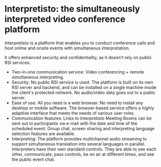 # Interpretisto: the simultaneously interpreted video conference platform

Interpretisto is a platform that enables you to conduct conference calls and host online and onsite events with simultaneous interpretation.

It offers enhanced security and confidentiality, as it doesn't rely on public RSI services.

- Two-in-one communication service: Video conferencing + remote simultaneous interpreting.
- Security: No public RSI service is used. The platform is built on its own RSI server and backend, and can be installed on a single machine inside the client's protected network. No audio/video data goes out to a public server.
- Ease of use: All you need is a web browser. No need to install any desktop or mobile software. The browser-based service offers a highly adaptive interface that meets the needs of various user roles.
- Communication features: Links to Interpretisto Meeting Rooms can be sent out to participants via e-mail with the date and time of the scheduled event. Group chat, screen sharing and interpreting language selection features are available.
- Interpreting: The platform provides multichannel audio streaming to support simultaneous translation into several languages in parallel. Interpreters have their own standard controls. They are able to see each other, communicate, pass controls, be on air at different times, and see the public event chat.